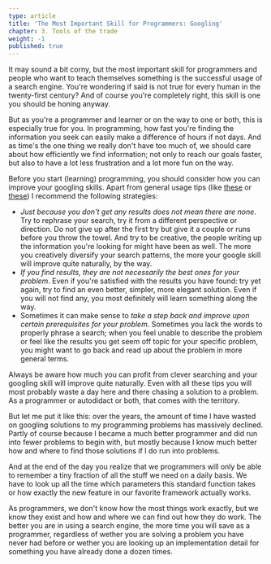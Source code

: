 ```yaml
---
type: article
title: 'The Most Important Skill for Programmers: Googling'
chapter: 3. Tools of the trade
weight: -1
published: true
---
```


It may sound a bit corny, but the most important skill for programmers and people who want to teach themselves something is the successful usage of a search engine. You're wondering if said is not true for every human in the twenty-first century? And of course you're completely right, this skill is one you should be honing anyway.

But as you're a programmer and learner or on the way to one or both, this is especially true for you. In programming, how fast you're finding the information you seek can easily make a difference of hours if not days. And as time's the one thing we really don't have too much of, we should care about how efficiently we find information; not only to reach our goals faster, but also to have a lot less frustration and a lot more fun on the way.

Before you start (learning) programming, you should consider how you can improve your googling skills. Apart from general usage tips (like [these](https://www.lifehack.org/articles/technology/20-tips-use-google-search-efficiently.html) or [these](http://www.informit.com/articles/article.aspx?p=1315437)) I recommend the following strategies:

- _Just because you don't get any results does not mean there are none_. Try to rephrase your search, try it from a different perspective or direction. Do not give up after the first try but give it a couple or runs before you throw the towel. And try to be creative, the people writing up the information you're looking for might have been as well. The more you creatively diversify your search patterns, the more your google skill will improve quite naturally, by the way.
- _If you find results, they are not necessarily the best ones for your problem_. Even if you're satisfied with the results you have found: try yet again, try to find an even better, simpler, more elegant solution. Even if you will not find any, you most definitely will learn something along the way.
- Sometimes it can make sense to _take a step back and improve upon certain prerequisites for your problem_. Sometimes you lack the words to properly phrase a search; when you feel unable to describe the problem or feel like the results you get seem off topic for your specific problem, you might want to go back and read up about the problem in more general terms.

Always be aware how much you can profit from clever searching and your googling skill will improve quite naturally. Even with all these tips you will most probably waste a day here and there chasing a solution to a problem. As a programmer or autodidact or both, that comes with the territory.

But let me put it like this: over the years, the amount of time I have wasted on googling solutions to my programming problems has massively declined. Partly of course because I became a much better programmer and did run into fewer problems to begin with, but mostly because I know much better how and where to find those solutions if I do run into problems.

And at the end of the day you realize that we programmers will only be able to remember a tiny fraction of all the stuff we need on a daily basis. We have to look up all the time which parameters this standard function takes or how exactly the new feature in our favorite framework actually works.

As programmers, we don't know how the most things work exactly, but we know they exist and how and where we can find out how they do work. The better you are in using a search engine, the more time you will save as a programmer, regardless of wether you are solving a problem you have never had before or wether you are looking up an implementation detail for something you have already done a dozen times.

<img src="https://vg09.met.vgwort.de/na/74f33bb93fc94d249829a3eec385e6ae" width="1" height="1" alt="">
